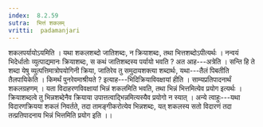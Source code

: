 ```yaml
---
index:  8.2.59
sutra:  भित्तं शकलम्
vritti:  padamanjari
---
```


शकलपर्यायोऽयमिति । यथा शकलशब्दो जातिशब्दः, न क्रियाशब्दः, तथा भित्तशब्दोऽपीत्यर्थः ।
नन्वयं भिदेर्धातोः व्युत्पाद्यमानः क्रियाशब्दः, स कथं जातिशब्दस्य पर्यायो भवति ? अत आह---अत्रेति । सन्ति हि ते शब्दा येषु व्युत्पत्तिमात्रोपयोगिनी क्रिया, जातिरेव तु समुदायशक्त्या शब्दार्थः, यथा---तैलं पिबतीति तैलपायिकेति । किमर्थं पुनरेवमाश्रीयते ? इत्याह---भिदिक्रियाविवक्षायां हीति । साम्यप्रतिपादनार्थं शकलग्रहणम् । यता विदाहरणविवक्षायां भिन्नं शकलमिति भवति, तथा भिन्नं भित्तमित्येव प्रयोग इत्यर्थः । क्रियाशब्दत्वे तु भिन्नशब्देनैव क्रियाया उपात्तत्वाद्भिन्नमित्यस्यैव प्रयोगो न स्यात् । अन्ये त्वाहुः---यथा विदारणक्रियया शकलं निवर्तते, तदा तामङ्गीकरोत्येव भिन्नशब्दः, यत् शकलस्य सतो विदारणं तदा तत्प्रतिपादनाय भिन्नं भित्तमिति प्रयोग इति ।।
